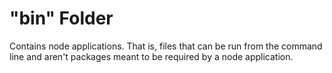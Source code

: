 # "bin" Folder

Contains node applications. That is, files that can be run from the command line and aren't packages meant to be required by a node application.
